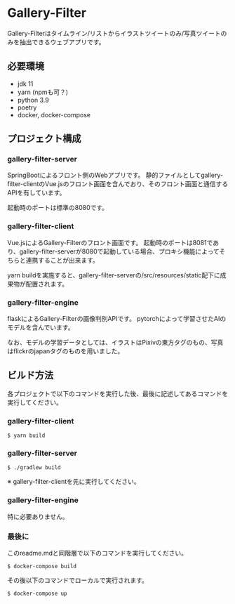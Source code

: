 # Gallery-Filter

Gallery-Filterはタイムライン/リストからイラストツイートのみ/写真ツイートのみを抽出できるウェブアプリです。

## 必要環境
* jdk 11
* yarn (npmも可？)
* python 3.9
* poetry
* docker, docker-compose


## プロジェクト構成
### gallery-filter-server
SpringBootによるフロント側のWebアプリです。
静的ファイルとしてgallery-filter-clientのVue.jsのフロント画面を含んでおり、そのフロント画面と通信するAPIを有しています。

起動時のポートは標準の8080です。

### gallery-filter-client
Vue.jsによるGallery-Filterのフロント画面です。
起動時のポートは8081であり、gallery-filter-serverが8080で起動している場合、プロキシ機能によってそちらと連携することが出来ます。

yarn buildを実施すると、gallery-filter-serverの/src/resources/static配下に成果物が配置されます。

### gallery-filter-engine
flaskによるGallery-Filterの画像判別APIです。
pytorchによって学習させたAIのモデルを含んでいます。

なお、モデルの学習データとしては、イラストはPixivの東方タグのもの、写真はflickrのjapanタグのものを用いました。

## ビルド方法
各プロジェクトで以下のコマンドを実行した後、最後に記述してあるコマンドを実行してください。
### gallery-filter-client
```
$ yarn build
```
### gallery-filter-server
```
$ ./gradlew build
```
※ gallery-filter-clientを先に実行してください。

### gallery-filter-engine
特に必要ありません。

### 最後に
このreadme.mdと同階層で以下のコマンドを実行してください。
```
$ docker-compose build
```
その後以下のコマンドでローカルで実行されます。
```
$ docker-compose up
```